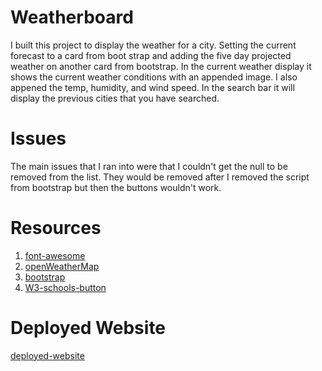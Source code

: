 # Weatherboard
I built this project to display the weather for a city. Setting the current forecast to a card from boot strap and adding the five day projected weather on another card from bootstrap. In the current weather display it shows the current weather conditions with an appended image. I also appened the temp, humidity, and wind speed. In the search bar it will display the previous cities that you have searched.

# Issues
The main issues that I ran into were that I couldn't get the null to be removed from the list. They would be removed after I removed the script from bootstrap but then the buttons wouldn't work. 

# Resources 
1. [font-awesome](https://fontawesome.com/icons?d=gallery)
2. [openWeatherMap](https://openweathermap.org/api)
3. [bootstrap](https://getbootstrap.com/)
4. [W3-schools-button](https://www.w3schools.com/howto/howto_css_transition_hover.asp)

# Deployed Website
[deployed-website](https://clintrizzo.github.io/Weatherboard/)